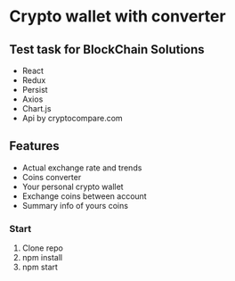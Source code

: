 # Crypto wallet with converter

## Test task for BlockChain Solutions

- React
- Redux
- Persist
- Axios
- Chart.js
- Api by cryptocompare.com

## Features

- Actual exchange rate and trends
- Coins converter
- Your personal crypto wallet
- Exchange coins between account
- Summary info of yours coins

### Start
1. Clone repo
2. npm install
3. npm start
